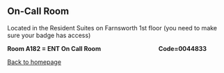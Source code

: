## On-Call Room

Located in the Resident Suites on Farnsworth 1st floor (you need to make sure your badge has access)

**Room A182 = ENT On Call Room                                        Code=0044833**


[Back to homepage](../index.html)



